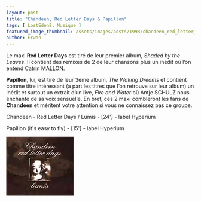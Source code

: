 ```yaml
---
layout: post
title: "Chandeen, Red Letter Days & Papillon"
tags: [ LostEden2, Musique ]
featured_image_thumbnail: assets/images/posts/1998/chandeen_red_letter_days.jpg
author: Erwan
--- 
```


Le maxi **Red Letter Days** est tiré de leur premier album, *Shaded by the Leaves*. Il contient des remixes de 2 de leur chansons plus un inédit où l’on entend Catrin MALLON. 

**Papillon**, lui, est tiré de leur 3éme album, *The Waking Dreams* et contient comme titre intéressant (à part les titres que l’on retrouve sur leur album) un inédit et surtout un extrait d’un live, *Fire and Water* où Antje SCHULZ nous enchante de sa voix sensuelle. En bref, ces 2 maxi combleront les fans de **Chandeen** et méritent votre attention si vous ne connaissez pas ce groupe.

Chandeen - Red Letter Days / Lumis - [24'] - label Hyperium

Papillon (it's easy to fly) - [15'] - label Hyperium

![Image](assets/images/posts/1998/chandeen_red_letter_days.jpg)